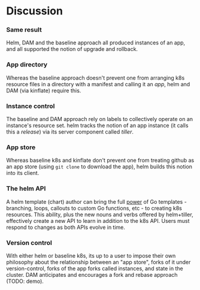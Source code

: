 # Discussion

### Same result

Helm, DAM and the baseline approach all produced
instances of an app, and all supported the notion of
upgrade and rollback.

### App directory

Whereas the baseline approach doesn't prevent one from
arranging k8s resource files in a directory with a
manifest and calling it an _app_, helm and DAM (via
kinflate) require this.

### Instance control

The baseline and DAM approach rely on labels to
collectively operate on an instance's resource set.
helm tracks the notion of an app instance (it calls
this a _release_) via its server component called
_tiller_.

### App store

Whereas baseline k8s and kinflate don't prevent one
from treating github as an app store (using `git clone`
to download the app), helm builds this notion into its
client.

### The helm API

[power]: https://golang.org/pkg/text/template

A helm template (chart) author can bring the full
[power] of Go templates - branching, loops, callouts to
custom Go functions, etc - to creating k8s resources.
This ability, plus the new nouns and verbs offered by
helm+tiller, effectively create a new API to learn in
addition to the k8s API.  Users must respond to changes
as both APIs evolve in time.

### Version control

With either helm or baseline k8s, its up to a user to
impose their own philosophy about the relationship
between an "app store", forks of it under
version-control, forks of the app forks called
instances, and state in the cluster.  DAM anticipates
and encourages a fork and rebase approach (TODO: demo).
